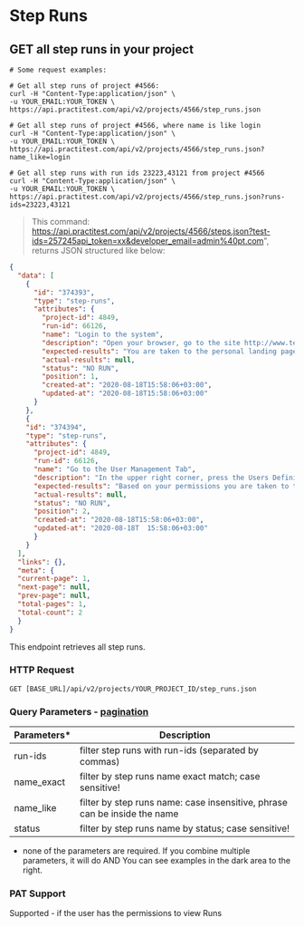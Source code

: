 # Step Runs

## GET all step runs in your project
```shell
# Some request examples:

# Get all step runs of project #4566:
curl -H "Content-Type:application/json" \
-u YOUR_EMAIL:YOUR_TOKEN \
https://api.practitest.com/api/v2/projects/4566/step_runs.json

# Get all step runs of project #4566, where name is like login
curl -H "Content-Type:application/json" \
-u YOUR_EMAIL:YOUR_TOKEN \
https://api.practitest.com/api/v2/projects/4566/step_runs.json?name_like=login

# Get all step runs with run ids 23223,43121 from project #4566
curl -H "Content-Type:application/json" \
-u YOUR_EMAIL:YOUR_TOKEN \
https://api.practitest.com/api/v2/projects/4566/step_runs.json?runs-ids=23223,43121

```

> This command: https://api.practitest.com/api/v2/projects/4566/steps.json?test-ids=257245api_token=xx&developer_email=admin%40pt.com", returns JSON structured like below:

```json
{
  "data": [
    {
      "id": "374393",
      "type": "step-runs",
      "attributes": {
        "project-id": 4849,
        "run-id": 66126,
        "name": "Login to the system",
        "description": "Open your browser, go to the site http://www.test-test.com and log into the system",
        "expected-results": "You are taken to the personal landing page",
        "actual-results": null,
        "status": "NO RUN",
        "position": 1,
        "created-at": "2020-08-18T15:58:06+03:00",
        "updated-at": "2020-08-18T15:58:06+03:00"
      }
    },
    {
    "id": "374394",
    "type": "step-runs",
    "attributes": {
      "project-id": 4849,
      "run-id": 66126,
      "name": "Go to the User Management Tab",
      "description": "In the upper right corner, press the Users Definition Icon to be taken to this area of the application",
      "expected-results": "Based on your permissions you are taken to the users tab and you can see all the users in the system",
      "actual-results": null,
      "status": "NO RUN",
      "position": 2,
      "created-at": "2020-08-18T15:58:06+03:00",
      "updated-at": "2020-08-18T  15:58:06+03:00"
      }
    }
  ],
  "links": {},
  "meta": {
  "current-page": 1,
  "next-page": null,
  "prev-page": null,
  "total-pages": 1,
  "total-count": 2
  }
}
```

This endpoint retrieves all step runs.

### HTTP Request

<!-- http://localhost:3000/api/v2/projects/4849/step_runs.json?api_token=ef02d0ee6d583554020e82d10161a671a3d0b1fb&runs-ids=66126,66117&status=NO%20RUN -->

`GET [BASE_URL]/api/v2/projects/YOUR_PROJECT_ID/step_runs.json`

### Query Parameters - [pagination](#pagination)

Parameters* | Description |
--------- | ------- |
run-ids | filter step runs with run-ids (separated by commas) |
name_exact | filter by step runs name exact match; case sensitive! |
name_like | filter by step runs name: case insensitive, phrase can be inside the name |
status | filter by step runs name by status;  case sensitive! |

* none of the parameters are required. If you combine multiple parameters, it will do AND
You can see examples in the dark area to the right.

### PAT Support
Supported - if the user has the permissions to view Runs
